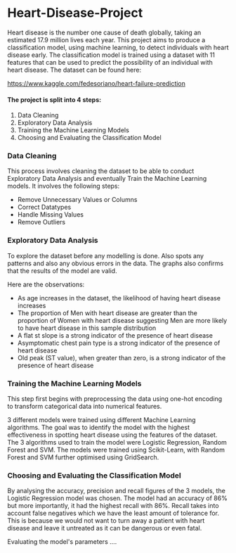 # Heart-Disease-Project

Heart disease is the number one cause of death globally, taking an estimated 17.9 million lives each year. This project aims to produce a classification model, using machine learning, to detect individuals with heart disease early.
The classification model is trained using a dataset with 11 features that can be used to predict the possibility of an individual with heart disease. The dataset can be found here:

https://www.kaggle.com/fedesoriano/heart-failure-prediction

#### The project is split into 4 steps:
1. Data Cleaning
2. Exploratory Data Analysis
3. Training the Machine Learning Models
4. Choosing and Evaluating the Classification Model

### Data Cleaning
This process involves cleaning the dataset to be able to conduct Exploratory Data Analysis and eventually Train the Machine Learning models. It involves the following steps:
- Remove Unnecessary Values or Columns
- Correct Datatypes
- Handle Missing Values
- Remove Outliers

### Exploratory Data Analysis
To explore the dataset before any modelling is done. Also spots any patterns and also any obvious errors in the data. The graphs also confirms that the results of the model are valid.

Here are the observations:
- As age increases in the dataset, the likelihood of having heart disease increases
- The proportion of Men with heart disease are greater than the proportion of Women with heart disease suggesting Men are more likely to have heart disease in this sample distribution
- A flat st slope is a strong indicator of the presence of heart disease
- Asymptomatic chest pain type is a strong indicator of the presence of heart disease
- Old peak (ST value), when greater than zero, is a strong indicator of the presence of heart disease

### Training the Machine Learning Models
This step first begins with preprocessing the data using one-hot encoding to transform categorical data into numerical features.

3 different models were trained using different Machine Learning algorithms. The goal was to identify the model with the highest effectiveness in spotting heart disease using the features of the dataset. The 3 algorithms used to train the model were Logistic Regression, Random Forest and SVM. The models were trained using Scikit-Learn, with Random Forest and SVM further optimised using GridSearch.


### Choosing and Evaluating the Classification Model
By analysing the accuracy, precision and recall figures of the 3 models, the Logistic Regression model was chosen. The model had an accuracy of 86% but more importantly, it had the highest recall with 86%. Recall takes into account false negatives which we have the least amount of tolerance for. This is because we would not want to turn away a patient with heart disease and leave it untreated as it can be dangerous or even fatal.

Evaluating the model's parameters ....

